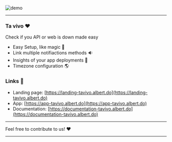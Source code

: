 ![demo](https://njxuriszytyyfwsmdbga.supabase.co/storage/v1/object/public/assets/ta-vivo.jpg)

---
### Ta vivo :heart:

Check if you API or web is down made easy

- Easy Setup, like magic :crystal_ball:
- Link multiple notifiactions methods :sound:
- Insights of your app deployments :rocket:
- Timezone configuration :earth_americas:

### Links :paperclip:

- Landing page: [https://landing-tavivo.albert.do](https://landing-tavivo.albert.do)
- App: [https://app-tavivo.albert.do](https://app-tavivo.albert.do)
- Documentation: [https://documentation-tavivo.albert.do](https://documentation-tavivo.albert.do)

---

Feel free to contribute to us! :heart:

---
